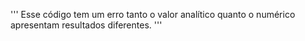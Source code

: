 '''
Esse código tem um erro tanto o valor analítico quanto o numérico apresentam resultados diferentes.
'''